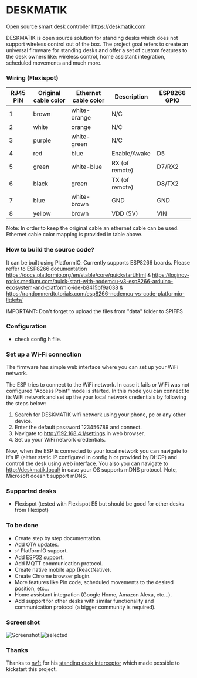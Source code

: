 # DESKMATIK

Open source smart desk controller https://deskmatik.com

DESKMATIK is open source solution for standing desks which does not support wireless control out of the box. The project goal refers to create an universal firmware for standing desks and offer a set of custom features to the desk owners like: wireless control, home assistant integration, scheduled movements and much more.

### Wiring (Flexispot)

| RJ45 PIN | Original cable color | Ethernet cable color | Description    | ESP8266 GPIO |
| -------- | -------------------- | -------------------- | -------------- | ------------ |
| 1        | brown                | white-orange         | N/C            |              |
| 2        | white                | orange               | N/C            |              |
| 3        | purple               | white-green          | N/C            |              |
| 4        | red                  | blue                 | Enable/Awake   | D5           |
| 5        | green                | white-blue           | RX (of remote) | D7/RX2       |
| 6        | black                | green                | TX (of remote) | D8/TX2       |
| 7        | blue                 | white-brown          | GND            | GND          |
| 8        | yellow               | brown                | VDD (5V)       | VIN          |

Note: In order to keep the original cable an ethernet cable can be used. Ethernet cable color mapping is provided in table above.

### How to build the source code?

It can be built using PlatformIO. Currently supports ESP8266 boards.
Please reffer to ESP8266 documentation https://docs.platformio.org/en/stable/core/quickstart.html & https://loginov-rocks.medium.com/quick-start-with-nodemcu-v3-esp8266-arduino-ecosystem-and-platformio-ide-b8415bf9a038 & https://randomnerdtutorials.com/esp8266-nodemcu-vs-code-platformio-littlefs/

IMPORTANT: Don't forget to upload the files from "data" folder to SPIFFS

### Configuration

- check config.h file.

### Set up a Wi-Fi connection

The firmware has simple web interface where you can set up your WiFi network.

The ESP tries to connect to the WiFi network. In case it fails or WiFi was not configured "Access Point" mode is started. In this mode you can connect to its WiFi network and set up the your local network credentials by following the steps below:

1. Search for DESKMATIK wifi network using your phone, pc or any other device.
2. Enter the default password 123456789 and connect.
3. Navigate to http://192.168.4.1/settings in web browser.
4. Set up your WiFi network credentials.

Now, when the ESP is connected to your local network you can navigate to it's IP (either static IP configured in config.h or provided by DHCP) and controll the desk using web interface. You also you can navigate to http://deskmatik.local/ in case your OS supports mDNS protocol. Note, Microsoft doesn't support mDNS.

### Supported desks

- Flexispot (tested with Flexispot E5 but should be good for other desks from Flexipot)

### To be done

- Create step by step documentation.
- Add OTA updates.
- ✅ PlatformIO support.
- Add ESP32 support.
- Add MQTT communication protocol.
- Create native mobile app (ReactNative).
- Create Chrome browser plugin.
- More features like Pin code, scheduled movements to the desired position, etc...
- Home assistant integration (Google Home, Amazon Alexa, etc...).
- Add support for other desks with similar functionality and communication protocol (a bigger community is required).

### Screenshot

![Screenshot](https://user-images.githubusercontent.com/5584814/110712239-2c047580-8201-11eb-805a-a66d8a0dd03e.jpg)
![selected](https://user-images.githubusercontent.com/5584814/112664301-18d8e300-8e5a-11eb-9479-b13f13a7c5fe.png)

### Thanks

Thanks to [nv1t](https://github.com/nv1t) for his [standing desk interceptor](https://github.com/nv1t/standing-desk-interceptor) which made possible to kickstart this project.
